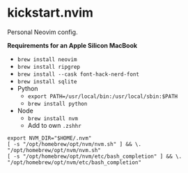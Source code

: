 # kickstart.nvim

Personal Neovim config.  

**Requirements for an Apple Silicon MacBook**

- `brew install neovim`
- `brew install ripgrep`
- `brew install --cask font-hack-nerd-font`
- `brew install sqlite`
- Python
  - `export PATH=/usr/local/bin:/usr/local/sbin:$PATH`
  - `brew install python`
- Node
  - `brew install nvm`
  - Add to own `.zshhr`
```
export NVM_DIR="$HOME/.nvm"
[ -s "/opt/homebrew/opt/nvm/nvm.sh" ] && \. "/opt/homebrew/opt/nvm/nvm.sh"
[ -s "/opt/homebrew/opt/nvm/etc/bash_completion" ] && \. "/opt/homebrew/opt/nvm/etc/bash_completion"
```
